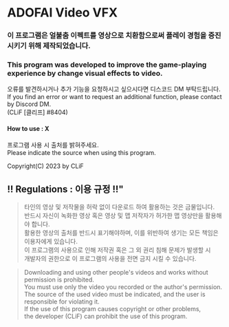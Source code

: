 # ADOFAI Video VFX

### 이 프로그램은 얼불춤 이펙트를 영상으로 치환함으로써 플레이 경험을 증진시키기 위해 제작되었습니다.   
### This program was developed to improve the game-playing experience by change visual effects to video.   

오류를 발견하시거나 추가 기능을 요청하시고 싶으시다면 디스코드 DM 부탁드립니다.    
If you find an error or want to request an additional function, please contact by Discord DM.   
(CLiF [클리프] #8404)   

#### How to use : X   
   
프로그램 사용 시 출처를 밝혀주세요.   
Please indicate the source when using this program.   
   
Copyright(C) 2023 by CLiF   
      
        
## !! Regulations : 이용 규정 !!"     
> 타인의 영상 및 저작물을 허락 없이 다운로드 하여 활용하는 것은 금물입니다.     
> 반드시 자신이 녹화한 영상 혹은 영상 및 맵 저작자가 허가한 맵 영상만을 활용해야 합니다.     
> 활용한 영상의 출처를 반드시 표기해야하며, 이를 위반하여 생기는 모든 책임은 이용자에게 있습니다.      
> 이 프로그램의 사용으로 인해 저작권 혹은 그 외 권리 침해 문제가 발생할 시     
> 개발자의 권한으로 이 프로그램의 사용을 전면 금지 시킬 수 있습니다.     
      
> Downloading and using other people's videos and works without permission is prohibited.     
> You must use only the video you recorded or the author's permission.      
> The source of the used video must be indicated, and the user is responsible for violating it.     
> If the use of this program causes copyright or other problems,      
> the developer (CLiF) can prohibit the use of this program.      
  
